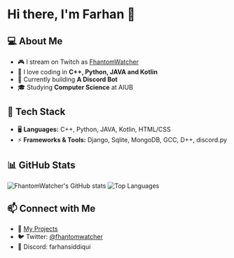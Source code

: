 # Hi there, I'm Farhan 👋

## 💻 About Me
- 🎮 I stream on Twitch as [FhantomWatcher](https://twitch.tv/FhantomWatcher)
- 💾 I love coding in **C++, Python, JAVA and Kotlin**
- 🤖 Currently building **A Discord Bot**
- 🎓 Studying **Computer Science** at AIUB

## 🔧 Tech Stack
- 🖥️ **Languages:** C++, Python, JAVA, Kotlin, HTML/CSS
- ⚡ **Frameworks & Tools:** Django, Sqlite, MongoDB, GCC, D++, discord.py

## 📊 GitHub Stats
![FhantomWatcher's GitHub stats](https://github-readme-stats.vercel.app/api?username=FhantomWatcher&show_icons=true&theme=radical)
![Top Languages](https://github-readme-stats.vercel.app/api/top-langs/?username=FhantomWatcher&layout=compact&theme=radical)

## 📫 Connect with Me
- 📜 [My Projects](https://github.com/FhantomWatcher?tab=repositories)
- 🐦 Twitter: [@fhantomwatcher](https://twitter.com/fhantomwatcher)
- 💬 Discord: farhansiddiqui


<!--
**fhantomwatcher/fhantomwatcher** is a ✨ _special_ ✨ repository because its `README.md` (this file) appears on your GitHub profile.

Here are some ideas to get you started:

- 🔭 I’m currently working on ...
- 🌱 I’m currently learning ...
- 👯 I’m looking to collaborate on ...
- 🤔 I’m looking for help with ...
- 💬 Ask me about ...
- 📫 How to reach me: ...
- 😄 Pronouns: ...
- ⚡ Fun fact: ...
-->
